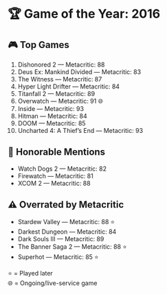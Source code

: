 # 🏆 Game of the Year: 2016

## 🎮 Top Games

1. Dishonored 2 — Metacritic: 88  
2. Deus Ex: Mankind Divided — Metacritic: 83  
3. The Witness — Metacritic: 87  
4. Hyper Light Drifter — Metacritic: 84  
5. Titanfall 2 — Metacritic: 89  
6. Overwatch — Metacritic: 91 🌐  
7. Inside — Metacritic: 93  
8. Hitman — Metacritic: 84  
9. DOOM — Metacritic: 85  
10. Uncharted 4: A Thief’s End — Metacritic: 93  

## 🏅 Honorable Mentions

- Watch Dogs 2 — Metacritic: 82  
- Firewatch — Metacritic: 81  
- XCOM 2 — Metacritic: 88  

## ⚠️ Overrated by Metacritic

- Stardew Valley — Metacritic: 88 ⭐  
- Darkest Dungeon — Metacritic: 84  
- Dark Souls III — Metacritic: 89  
- The Banner Saga 2 — Metacritic: 88 ⭐  
- Superhot — Metacritic: 85 ⭐  

⭐ = Played later  
🌐 = Ongoing/live-service game